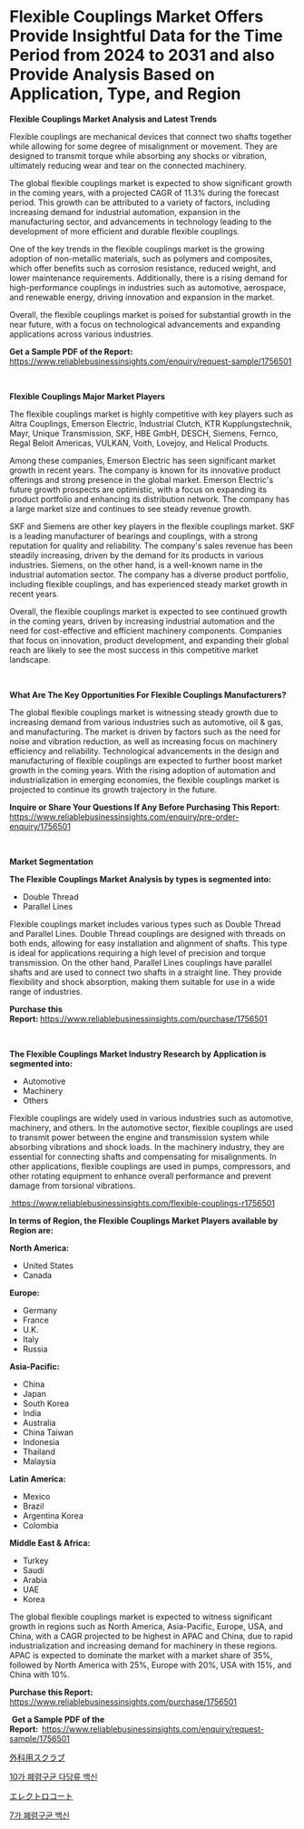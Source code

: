 <p><h1>Flexible Couplings Market Offers Provide Insightful Data for the Time Period from 2024 to 2031 and also Provide Analysis Based on Application, Type, and Region</h1></p><p><strong>Flexible Couplings Market Analysis and Latest Trends</strong></p>
<p><p>Flexible couplings are mechanical devices that connect two shafts together while allowing for some degree of misalignment or movement. They are designed to transmit torque while absorbing any shocks or vibration, ultimately reducing wear and tear on the connected machinery.</p><p>The global flexible couplings market is expected to show significant growth in the coming years, with a projected CAGR of 11.3% during the forecast period. This growth can be attributed to a variety of factors, including increasing demand for industrial automation, expansion in the manufacturing sector, and advancements in technology leading to the development of more efficient and durable flexible couplings.</p><p>One of the key trends in the flexible couplings market is the growing adoption of non-metallic materials, such as polymers and composites, which offer benefits such as corrosion resistance, reduced weight, and lower maintenance requirements. Additionally, there is a rising demand for high-performance couplings in industries such as automotive, aerospace, and renewable energy, driving innovation and expansion in the market.</p><p>Overall, the flexible couplings market is poised for substantial growth in the near future, with a focus on technological advancements and expanding applications across various industries.</p></p>
<p><strong>Get a Sample PDF of the Report:&nbsp;</strong> <a href="https://www.reliablebusinessinsights.com/enquiry/request-sample/1756501">https://www.reliablebusinessinsights.com/enquiry/request-sample/1756501</a></p>
<p>&nbsp;</p>
<p><strong>Flexible Couplings Major Market Players</strong></p>
<p><p>The flexible couplings market is highly competitive with key players such as Altra Couplings, Emerson Electric, Industrial Clutch, KTR Kupplungstechnik, Mayr, Unique Transmission, SKF, HBE GmbH, DESCH, Siemens, Fernco, Regal Beloit Americas, VULKAN, Voith, Lovejoy, and Helical Products. </p><p>Among these companies, Emerson Electric has seen significant market growth in recent years. The company is known for its innovative product offerings and strong presence in the global market. Emerson Electric's future growth prospects are optimistic, with a focus on expanding its product portfolio and enhancing its distribution network. The company has a large market size and continues to see steady revenue growth.</p><p>SKF and Siemens are other key players in the flexible couplings market. SKF is a leading manufacturer of bearings and couplings, with a strong reputation for quality and reliability. The company's sales revenue has been steadily increasing, driven by the demand for its products in various industries. Siemens, on the other hand, is a well-known name in the industrial automation sector. The company has a diverse product portfolio, including flexible couplings, and has experienced steady market growth in recent years.</p><p>Overall, the flexible couplings market is expected to see continued growth in the coming years, driven by increasing industrial automation and the need for cost-effective and efficient machinery components. Companies that focus on innovation, product development, and expanding their global reach are likely to see the most success in this competitive market landscape.</p></p>
<p>&nbsp;</p>
<p><strong>What Are The Key Opportunities For Flexible Couplings Manufacturers?</strong></p>
<p><p>The global flexible couplings market is witnessing steady growth due to increasing demand from various industries such as automotive, oil & gas, and manufacturing. The market is driven by factors such as the need for noise and vibration reduction, as well as increasing focus on machinery efficiency and reliability. Technological advancements in the design and manufacturing of flexible couplings are expected to further boost market growth in the coming years. With the rising adoption of automation and industrialization in emerging economies, the flexible couplings market is projected to continue its growth trajectory in the future.</p></p>
<p><strong>Inquire or Share Your Questions If Any Before Purchasing This Report:</strong> <a href="https://www.reliablebusinessinsights.com/enquiry/pre-order-enquiry/1756501">https://www.reliablebusinessinsights.com/enquiry/pre-order-enquiry/1756501</a></p>
<p>&nbsp;</p>
<p><strong>Market Segmentation</strong></p>
<p><strong>The Flexible Couplings Market Analysis by types is segmented into:</strong></p>
<p><ul><li>Double Thread</li><li>Parallel Lines</li></ul></p>
<p><p>Flexible couplings market includes various types such as Double Thread and Parallel Lines. Double Thread couplings are designed with threads on both ends, allowing for easy installation and alignment of shafts. This type is ideal for applications requiring a high level of precision and torque transmission. On the other hand, Parallel Lines couplings have parallel shafts and are used to connect two shafts in a straight line. They provide flexibility and shock absorption, making them suitable for use in a wide range of industries.</p></p>
<p><strong>Purchase this Report:&nbsp;</strong><a href="https://www.reliablebusinessinsights.com/purchase/1756501">https://www.reliablebusinessinsights.com/purchase/1756501</a></p>
<p>&nbsp;</p>
<p><strong>The Flexible Couplings Market Industry Research by Application is segmented into:</strong></p>
<p><ul><li>Automotive</li><li>Machinery</li><li>Others</li></ul></p>
<p><p>Flexible couplings are widely used in various industries such as automotive, machinery, and others. In the automotive sector, flexible couplings are used to transmit power between the engine and transmission system while absorbing vibrations and shock loads. In the machinery industry, they are essential for connecting shafts and compensating for misalignments. In other applications, flexible couplings are used in pumps, compressors, and other rotating equipment to enhance overall performance and prevent damage from torsional vibrations.</p></p>
<p><a href="https://www.reliablebusinessinsights.com/flexible-couplings-r1756501">&nbsp;https://www.reliablebusinessinsights.com/flexible-couplings-r1756501</a></p>
<p><strong>In terms of Region, the Flexible Couplings Market Players available by Region are:</strong></p>
<p>
    <p> <strong> North America: </strong>
        <ul>
            <li>United States</li>
            <li>Canada</li>
        </ul>
        </p> 
    <p> <strong> Europe: </strong>
        <ul>
            <li>Germany</li>
            <li>France</li>
            <li>U.K.</li>
            <li>Italy</li>
            <li>Russia</li>
        </ul>
        </p> 
    <p> <strong> Asia-Pacific: </strong>
        <ul>
            <li>China</li>
            <li>Japan</li>
            <li>South Korea</li>
            <li>India</li>
            <li>Australia</li>
            <li>China Taiwan</li>
            <li>Indonesia</li>
            <li>Thailand</li>
            <li>Malaysia</li>
        </ul>
        </p> 
    <p> <strong> Latin America: </strong>
        <ul>
            <li>Mexico</li>
            <li>Brazil</li>
            <li>Argentina Korea</li>
            <li>Colombia</li>
        </ul>
        </p> 
    <p> <strong> Middle East & Africa: </strong>
        <ul>
            <li>Turkey</li>
            <li>Saudi</li>
            <li>Arabia</li>
            <li>UAE</li>
            <li>Korea</li>
        </ul>
    </p>
    </p>
<p><p>The global flexible couplings market is expected to witness significant growth in regions such as North America, Asia-Pacific, Europe, USA, and China, with a CAGR projected to be highest in APAC and China, due to rapid industrialization and increasing demand for machinery in these regions. APAC is expected to dominate the market with a market share of 35%, followed by North America with 25%, Europe with 20%, USA with 15%, and China with 10%.</p></p>
<p><strong>Purchase this Report: </strong><a href="https://www.reliablebusinessinsights.com/purchase/1756501">https://www.reliablebusinessinsights.com/purchase/1756501</a></p>
<p>&nbsp;<strong>Get a Sample PDF of the Report:&nbsp;&nbsp;</strong><a href="https://www.reliablebusinessinsights.com/enquiry/request-sample/1756501">https://www.reliablebusinessinsights.com/enquiry/request-sample/1756501</a></p>
<p><strong></strong></p>
<p><p><a href="https://medium.com/@qirvhhyf42/%E3%82%B0%E3%83%AD%E3%83%BC%E3%83%90%E3%83%AB%E5%A4%96%E7%A7%91%E3%82%B9%E3%82%AF%E3%83%A9%E3%83%96%E5%B8%82%E5%A0%B4%E3%81%AE%E5%8C%85%E6%8B%AC%E7%9A%84%E3%81%AA%E5%88%86%E6%9E%90-%E6%88%90%E9%95%B7%E3%83%88%E3%83%AC%E3%83%B3%E3%83%89%E3%81%A8%E5%B8%82%E5%A0%B4%E4%BA%88%E6%B8%AC-2024%E5%B9%B4-2031%E5%B9%B4-4df5368271d7">外科用スクラブ</a></p><p><a href="https://medium.com/@earleciamcneil2024/10%EA%B0%80%EC%A7%80-%EB%B9%84%ED%9B%84%EB%AA%A8%EC%BD%94%EC%B9%BC-%EB%8B%A4%EB%8B%B9%EB%A5%98%EB%B0%B1%EC%8B%A0-%EC%8B%9C%EC%9E%A5-2024%EB%85%84%EB%B6%80%ED%84%B0-2031%EB%85%84%EA%B9%8C%EC%A7%80%EC%9D%98-%EC%82%B0%EC%97%85-%ED%8A%B8%EB%A0%8C%EB%93%9C%EC%99%80-%EC%98%88%EC%B8%A1-af24d456518e">10가 폐렴구균 다당류 백신</a></p><p><a href="https://medium.com/@qirvhhyf42/2024%E5%B9%B4%E3%81%8B%E3%82%892031%E5%B9%B4%E3%81%BE%E3%81%A7%E3%81%AE%E3%82%A8%E3%83%AC%E3%82%AF%E3%83%88%E3%83%AD%E3%82%B3%E3%83%BC%E3%83%88%E5%B8%82%E5%A0%B4%E3%81%AE%E5%B1%95%E6%9C%9B%E3%81%A8%E4%BA%88%E6%B8%AC-afb25f633e54">エレクトロコート</a></p><p><a href="https://medium.com/@earleciamcneil2024/%EA%B8%80%EB%A1%9C%EB%B2%8C-7%EA%B0%80%EC%A7%80-pneumococcal-%EB%B0%B1%EC%8B%A0-%EC%8B%9C%EC%9E%A5-%EA%B7%9C%EB%AA%A8-%EB%B0%8F-%EC%A0%90%EC%9C%A0%EC%9C%A8-%EB%B6%84%EC%84%9D-%EC%A0%9C%ED%92%88-%EC%9C%A0%ED%98%95-%EC%9D%91%EC%9A%A9-%EB%B6%84%EC%95%BC-%EC%A7%80%EC%97%AD%EB%B3%84-%EC%98%88%EC%B8%A1-2024-2031-4156d958c448">7가 폐렴구균 백신</a></p></p>